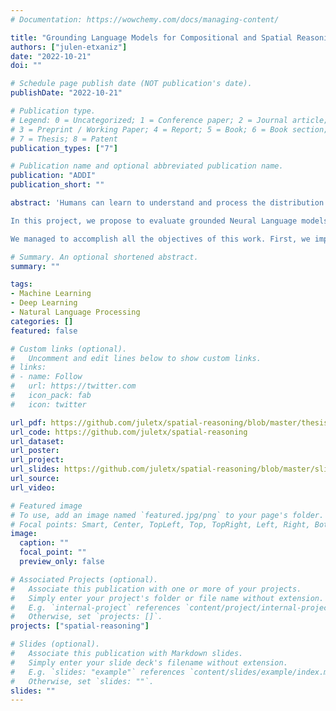 ```yaml
---
# Documentation: https://wowchemy.com/docs/managing-content/

title: "Grounding Language Models for Compositional and Spatial Reasoning"
authors: ["julen-etxaniz"]
date: "2022-10-21"
doi: ""

# Schedule page publish date (NOT publication's date).
publishDate: "2022-10-21"

# Publication type.
# Legend: 0 = Uncategorized; 1 = Conference paper; 2 = Journal article;
# 3 = Preprint / Working Paper; 4 = Report; 5 = Book; 6 = Book section;
# 7 = Thesis; 8 = Patent
publication_types: ["7"]

# Publication name and optional abbreviated publication name.
publication: "ADDI"
publication_short: ""

abstract: 'Humans can learn to understand and process the distribution of space, and one of the initial tasks of Artificial Intelligence has been to show machines the relationships between space and the objects that appear in it. Humans naturally combine vision and textual information to acquire compositional and spatial relationships among objects, and when reading a text, we are able to mentally depict the spatial relationships that may appear in it. Thus, the visual differences between images depicting "a person sits and a dog stands" and "a person stands and a dog sits" are obvious for humans, but still not clear for automatic systems.

In this project, we propose to evaluate grounded Neural Language models that can perform compositional and spatial reasoning. Neural Language models (LM) have shown impressive capabilities on many NLP tasks but, despite their success, they have been criticized for their lack of meaning. Vision-and-Language models (VLM), trained jointly on text and image data, have been offered as a response to such criticisms, but recent work has shown that these models struggle to ground spatial concepts properly. In the project, we evaluate state-of-the-art pre-trained and fine-tuned VLMs to understand their grounding level on compositional and spatial reasoning. We also propose a variety of methods to create synthetic datasets specially focused on compositional reasoning.

We managed to accomplish all the objectives of this work. First, we improved the state-of-the-art in compositional reasoning. Next, we performed some zero-shot experiments on spatial reasoning. Finally, we explored three alternatives for synthetic dataset creation: text-to-image generation, image captioning and image retrieval. Code is released at https://github.com/juletx/spatial-reasoning and models are released at https://huggingface.co/juletxara.'

# Summary. An optional shortened abstract.
summary: ""

tags: 
- Machine Learning
- Deep Learning
- Natural Language Processing
categories: []
featured: false

# Custom links (optional).
#   Uncomment and edit lines below to show custom links.
# links:
# - name: Follow
#   url: https://twitter.com
#   icon_pack: fab
#   icon: twitter

url_pdf: https://github.com/juletx/spatial-reasoning/blob/master/thesis/thesis.pdf
url_code: https://github.com/juletx/spatial-reasoning
url_dataset:
url_poster:
url_project:
url_slides: https://github.com/juletx/spatial-reasoning/blob/master/slides/master_thesis_slides_julen_etxaniz.pdf
url_source:
url_video:

# Featured image
# To use, add an image named `featured.jpg/png` to your page's folder. 
# Focal points: Smart, Center, TopLeft, Top, TopRight, Left, Right, BottomLeft, Bottom, BottomRight.
image:
  caption: ""
  focal_point: ""
  preview_only: false

# Associated Projects (optional).
#   Associate this publication with one or more of your projects.
#   Simply enter your project's folder or file name without extension.
#   E.g. `internal-project` references `content/project/internal-project/index.md`.
#   Otherwise, set `projects: []`.
projects: ["spatial-reasoning"]

# Slides (optional).
#   Associate this publication with Markdown slides.
#   Simply enter your slide deck's filename without extension.
#   E.g. `slides: "example"` references `content/slides/example/index.md`.
#   Otherwise, set `slides: ""`.
slides: ""
---
```

